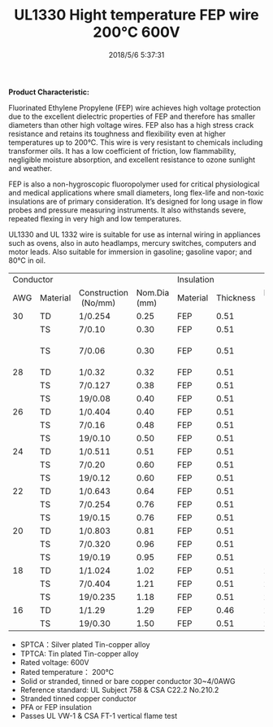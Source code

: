 ﻿---
layout: post 
title: UL1330 Hight temperature FEP wire 200°C 600V
tags: hookup-wire, fep
categories: wire-cable
overview: FEP Fluorinated Ethylene Propylene Wire, Single Conductor
series: HN10
part_number: 10-1330-0
thumb_img: 
image: static/10-20210603.jpg
date: 2018/5/6 5:37:31
permalink: /wire-cable/ul1330-hight-temperature-hookup-wire-200degc-600v.html
---


__Product Characteristic:__

Fluorinated Ethylene Propylene (FEP) wire achieves high voltage protection due to the excellent dielectric properties of FEP and therefore has smaller diameters than other high voltage wires.  FEP also has a high stress crack resistance and retains its toughness and flexibility even at higher temperatures up to 200°C.  This wire is very resistant to chemicals including transformer oils.  It has a low coefficient of friction, low flammability, negligible moisture absorption, and excellent resistance to ozone sunlight and weather.

FEP is also a non-hygroscopic fluoropolymer used for critical physiological and medical applications where small diameters, long flex-life and non-toxic insulations are of primary consideration. It’s designed for long usage in flow probes and pressure measuring instruments. It also withstands severe, repeated flexing in very high and low temperatures.

UL1330 and UL 1332 wire is suitable for use as internal wiring in appliances such as ovens, also in auto headlamps, mercury switches, computers and motor leads. Also suitable for immersion in gasoline; gasoline vapor; and 80°C in oil.

<div class="table-responsive">
	<table class="table table-bordered table-hover table-condensed">
		<tbody>
			<tr>
				<td colspan="4">
					Conductor
				</td>
				<td colspan="3">
					Insulation
				</td>
			</tr>
			<tr>
				<td>
					AWG<br />
				</td>
				<td>
					Material<br />
				</td>
				<td>
					Construction
 (No/mm)
				</td>
				<td>
					Nom.Dia
(mm)
				</td>
				<td>
					Material<br />
				</td>
				<td>
					Thickness<br />
				</td>
				<td>
					Nom.Dia<br />
(mm)
				</td>
			</tr>
			<tr>
				<td>
					30
				</td>
				<td>
					TD
				</td>
				<td>
					1/0.254
				</td>
				<td>
					0.25
				</td>
				<td>
					FEP
				</td>
				<td>
					0.51
				</td>
				<td>
					1.27
				</td>
			</tr>
			<tr>
				<td>
				</td>
				<td>
					TS
				</td>
				<td>
					7/0.10
				</td>
				<td>
					0.30
				</td>
				<td>
					FEP
				</td>
				<td>
					0.51
				</td>
				<td>
					1.32
				</td>
			</tr>
			<tr>
				<td>
				</td>
				<td>
					TS
				</td>
				<td>
					<p>
						7/0.06
					</p>
				</td>
				<td>
					0.30
				</td>
				<td>
					FEP
				</td>
				<td>
					0.51
				</td>
				<td>
					1.32
				</td>
			</tr>
			<tr>
				<td>
					28
				</td>
				<td>
					TD
				</td>
				<td>
					1/0.32
				</td>
				<td>
					0.32
				</td>
				<td>
					FEP
				</td>
				<td>
					0.51
				</td>
				<td>
					1.34
				</td>
			</tr>
			<tr>
				<td>
				</td>
				<td>
					TS
				</td>
				<td>
					7/0.127
				</td>
				<td>
					0.38
				</td>
				<td>
					FEP
				</td>
				<td>
					0.51
				</td>
				<td>
					1.40
				</td>
			</tr>
			<tr>
				<td>
				</td>
				<td>
					TS
				</td>
				<td>
					19/0.08
				</td>
				<td>
					0.40
				</td>
				<td>
					FEP
				</td>
				<td>
					0.51
				</td>
				<td>
					1.42
				</td>
			</tr>
			<tr>
				<td>
					26
				</td>
				<td>
					TD
				</td>
				<td>
					1/0.404
				</td>
				<td>
					0.40
				</td>
				<td>
					FEP
				</td>
				<td>
					0.51
				</td>
				<td>
					1.42
				</td>
			</tr>
			<tr>
				<td>
				</td>
				<td>
					TS
				</td>
				<td>
					7/0.16
				</td>
				<td>
					0.48
				</td>
				<td>
					FEP
				</td>
				<td>
					0.51
				</td>
				<td>
					1.50
				</td>
			</tr>
			<tr>
				<td>
				</td>
				<td>
					TS
				</td>
				<td>
					19/0.10
				</td>
				<td>
					0.50
				</td>
				<td>
					FEP
				</td>
				<td>
					0.51
				</td>
				<td>
					1.52
				</td>
			</tr>
			<tr>
				<td>
					24
				</td>
				<td>
					TD
				</td>
				<td>
					1/0.511
				</td>
				<td>
					0.51
				</td>
				<td>
					FEP
				</td>
				<td>
					0.51
				</td>
				<td>
					1.53
				</td>
			</tr>
			<tr>
				<td>
				</td>
				<td>
					TS
				</td>
				<td>
					7/0.20
				</td>
				<td>
					0.60
				</td>
				<td>
					FEP
				</td>
				<td>
					0.51
				</td>
				<td>
					1.62
				</td>
			</tr>
			<tr>
				<td>
				</td>
				<td>
					TS
				</td>
				<td>
					19/0.12
				</td>
				<td>
					0.60
				</td>
				<td>
					FEP
				</td>
				<td>
					0.51
				</td>
				<td>
					1.62
				</td>
			</tr>
			<tr>
				<td>
					22
				</td>
				<td>
					TD
				</td>
				<td>
					1/0.643
				</td>
				<td>
					0.64
				</td>
				<td>
					FEP
				</td>
				<td>
					0.51
				</td>
				<td>
					1.66
				</td>
			</tr>
			<tr>
				<td>
				</td>
				<td>
					TS
				</td>
				<td>
					7/0.254
				</td>
				<td>
					0.76
				</td>
				<td>
					FEP
				</td>
				<td>
					0.51
				</td>
				<td>
					1.78
				</td>
			</tr>
			<tr>
				<td>
				</td>
				<td>
					TS
				</td>
				<td>
					19/0.15
				</td>
				<td>
					0.76
				</td>
				<td>
					FEP
				</td>
				<td>
					0.51
				</td>
				<td>
					1.78
				</td>
			</tr>
			<tr>
				<td>
					20
				</td>
				<td>
					TD
				</td>
				<td>
					1/0.803
				</td>
				<td>
					0.81
				</td>
				<td>
					FEP
				</td>
				<td>
					0.51
				</td>
				<td>
					1.83
				</td>
			</tr>
			<tr>
				<td>
				</td>
				<td>
					TS
				</td>
				<td>
					7/0.320
				</td>
				<td>
					0.96
				</td>
				<td>
					FEP
				</td>
				<td>
					0.51
				</td>
				<td>
					1.98
				</td>
			</tr>
			<tr>
				<td>
				</td>
				<td>
					TS
				</td>
				<td>
					19/0.19
				</td>
				<td>
					0.95
				</td>
				<td>
					FEP
				</td>
				<td>
					0.51
				</td>
				<td>
					1.98
				</td>
			</tr>
			<tr>
				<td>
					18
				</td>
				<td>
					TD
				</td>
				<td>
					1/1.024
				</td>
				<td>
					1.02
				</td>
				<td>
					FEP
				</td>
				<td>
					0.51
				</td>
				<td>
					2.04
				</td>
			</tr>
			<tr>
				<td>
				</td>
				<td>
					TS
				</td>
				<td>
					7/0.404
				</td>
				<td>
					1.21
				</td>
				<td>
					FEP
				</td>
				<td>
					0.51
				</td>
				<td>
					2.23
				</td>
			</tr>
			<tr>
				<td>
				</td>
				<td>
					TS
				</td>
				<td>
					19/0.235
				</td>
				<td>
					1.18
				</td>
				<td>
					FEP
				</td>
				<td>
					0.51
				</td>
				<td>
					2.23
				</td>
			</tr>
			<tr>
				<td>
					16
				</td>
				<td>
					TD
				</td>
				<td>
					1/1.29
				</td>
				<td>
					1.29
				</td>
				<td>
					FEP
				</td>
				<td>
					0.46
				</td>
				<td>
					2.31
				</td>
			</tr>
			<tr>
				<td>
				</td>
				<td>
					TS
				</td>
				<td>
					19/0.30
				</td>
				<td>
					1.50
				</td>
				<td>
					FEP
				</td>
				<td>
					0.51
				</td>
				<td>
					2.52
				</td>
			</tr>
		</tbody>
	</table>
</div>


* SPTCA：Silver plated Tin-copper alloy <br />
* TPTCA: Tin plated Tin-copper alloy
* Rated voltage: 600V<br />
* Rated temperature： 200℃<br />
* Solid or stranded, tinned or bare copper conductor 30~4/0AWG <br />
* Reference standard: UL Subject 758 & CSA C22.2 No.210.2<br />
* Stranded tinned copper conductor<br />
* PFA or FEP insulation<br />
* Passes UL VW-1 & CSA FT-1 vertical flame test
